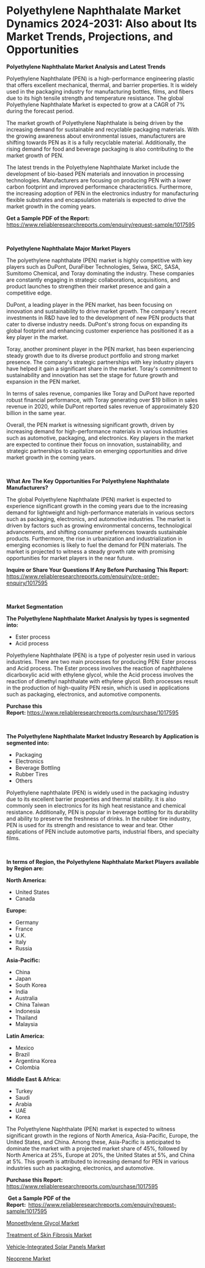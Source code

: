 <p><h1>Polyethylene Naphthalate Market Dynamics 2024-2031: Also about Its Market Trends, Projections, and Opportunities</h1></p><p><strong>Polyethylene Naphthalate Market Analysis and Latest Trends</strong></p>
<p><p>Polyethylene Naphthalate (PEN) is a high-performance engineering plastic that offers excellent mechanical, thermal, and barrier properties. It is widely used in the packaging industry for manufacturing bottles, films, and fibers due to its high tensile strength and temperature resistance. The global Polyethylene Naphthalate Market is expected to grow at a CAGR of 7% during the forecast period.</p><p>The market growth of Polyethylene Naphthalate is being driven by the increasing demand for sustainable and recyclable packaging materials. With the growing awareness about environmental issues, manufacturers are shifting towards PEN as it is a fully recyclable material. Additionally, the rising demand for food and beverage packaging is also contributing to the market growth of PEN.</p><p>The latest trends in the Polyethylene Naphthalate Market include the development of bio-based PEN materials and innovation in processing technologies. Manufacturers are focusing on producing PEN with a lower carbon footprint and improved performance characteristics. Furthermore, the increasing adoption of PEN in the electronics industry for manufacturing flexible substrates and encapsulation materials is expected to drive the market growth in the coming years.</p></p>
<p><strong>Get a Sample PDF of the Report:&nbsp;</strong> <a href="https://www.reliableresearchreports.com/enquiry/request-sample/1017595">https://www.reliableresearchreports.com/enquiry/request-sample/1017595</a></p>
<p>&nbsp;</p>
<p><strong>Polyethylene Naphthalate Major Market Players</strong></p>
<p><p>The polyethylene naphthalate (PEN) market is highly competitive with key players such as DuPont, DuraFiber Technologies, Seiwa, SKC, SASA, Sumitomo Chemical, and Toray dominating the industry. These companies are constantly engaging in strategic collaborations, acquisitions, and product launches to strengthen their market presence and gain a competitive edge.</p><p>DuPont, a leading player in the PEN market, has been focusing on innovation and sustainability to drive market growth. The company's recent investments in R&D have led to the development of new PEN products that cater to diverse industry needs. DuPont's strong focus on expanding its global footprint and enhancing customer experience has positioned it as a key player in the market.</p><p>Toray, another prominent player in the PEN market, has been experiencing steady growth due to its diverse product portfolio and strong market presence. The company's strategic partnerships with key industry players have helped it gain a significant share in the market. Toray's commitment to sustainability and innovation has set the stage for future growth and expansion in the PEN market.</p><p>In terms of sales revenue, companies like Toray and DuPont have reported robust financial performance, with Toray generating over $19 billion in sales revenue in 2020, while DuPont reported sales revenue of approximately $20 billion in the same year.</p><p>Overall, the PEN market is witnessing significant growth, driven by increasing demand for high-performance materials in various industries such as automotive, packaging, and electronics. Key players in the market are expected to continue their focus on innovation, sustainability, and strategic partnerships to capitalize on emerging opportunities and drive market growth in the coming years.</p></p>
<p>&nbsp;</p>
<p><strong>What Are The Key Opportunities For Polyethylene Naphthalate Manufacturers?</strong></p>
<p><p>The global Polyethylene Naphthalate (PEN) market is expected to experience significant growth in the coming years due to the increasing demand for lightweight and high-performance materials in various sectors such as packaging, electronics, and automotive industries. The market is driven by factors such as growing environmental concerns, technological advancements, and shifting consumer preferences towards sustainable products. Furthermore, the rise in urbanization and industrialization in emerging economies is likely to fuel the demand for PEN materials. The market is projected to witness a steady growth rate with promising opportunities for market players in the near future.</p></p>
<p><strong>Inquire or Share Your Questions If Any Before Purchasing This Report:</strong> <a href="https://www.reliableresearchreports.com/enquiry/pre-order-enquiry/1017595">https://www.reliableresearchreports.com/enquiry/pre-order-enquiry/1017595</a></p>
<p>&nbsp;</p>
<p><strong>Market Segmentation</strong></p>
<p><strong>The Polyethylene Naphthalate Market Analysis by types is segmented into:</strong></p>
<p><ul><li>Ester process</li><li>Acid process</li></ul></p>
<p><p>Polyethylene Naphthalate (PEN) is a type of polyester resin used in various industries. There are two main processes for producing PEN: Ester process and Acid process. The Ester process involves the reaction of naphthalene dicarboxylic acid with ethylene glycol, while the Acid process involves the reaction of dimethyl naphthalate with ethylene glycol. Both processes result in the production of high-quality PEN resin, which is used in applications such as packaging, electronics, and automotive components.</p></p>
<p><strong>Purchase this Report:&nbsp;</strong><a href="https://www.reliableresearchreports.com/purchase/1017595">https://www.reliableresearchreports.com/purchase/1017595</a></p>
<p>&nbsp;</p>
<p><strong>The Polyethylene Naphthalate Market Industry Research by Application is segmented into:</strong></p>
<p><ul><li>Packaging</li><li>Electronics</li><li>Beverage Bottling</li><li>Rubber Tires</li><li>Others</li></ul></p>
<p><p>Polyethylene naphthalate (PEN) is widely used in the packaging industry due to its excellent barrier properties and thermal stability. It is also commonly seen in electronics for its high heat resistance and chemical resistance. Additionally, PEN is popular in beverage bottling for its durability and ability to preserve the freshness of drinks. In the rubber tire industry, PEN is used for its strength and resistance to wear and tear. Other applications of PEN include automotive parts, industrial fibers, and specialty films.</p></p>
<p>&nbsp;</p>
<p><strong>In terms of Region, the Polyethylene Naphthalate Market Players available by Region are:</strong></p>
<p>
    <p> <strong> North America: </strong>
        <ul>
            <li>United States</li>
            <li>Canada</li>
        </ul>
        </p> 
    <p> <strong> Europe: </strong>
        <ul>
            <li>Germany</li>
            <li>France</li>
            <li>U.K.</li>
            <li>Italy</li>
            <li>Russia</li>
        </ul>
        </p> 
    <p> <strong> Asia-Pacific: </strong>
        <ul>
            <li>China</li>
            <li>Japan</li>
            <li>South Korea</li>
            <li>India</li>
            <li>Australia</li>
            <li>China Taiwan</li>
            <li>Indonesia</li>
            <li>Thailand</li>
            <li>Malaysia</li>
        </ul>
        </p> 
    <p> <strong> Latin America: </strong>
        <ul>
            <li>Mexico</li>
            <li>Brazil</li>
            <li>Argentina Korea</li>
            <li>Colombia</li>
        </ul>
        </p> 
    <p> <strong> Middle East & Africa: </strong>
        <ul>
            <li>Turkey</li>
            <li>Saudi</li>
            <li>Arabia</li>
            <li>UAE</li>
            <li>Korea</li>
        </ul>
    </p>
    </p>
<p><p>The Polyethylene Naphthalate (PEN) market is expected to witness significant growth in the regions of North America, Asia-Pacific, Europe, the United States, and China. Among these, Asia-Pacific is anticipated to dominate the market with a projected market share of 45%, followed by North America at 25%, Europe at 20%, the United States at 5%, and China at 5%. This growth is attributed to increasing demand for PEN in various industries such as packaging, electronics, and automotive.</p></p>
<p><strong>Purchase this Report: </strong><a href="https://www.reliableresearchreports.com/purchase/1017595">https://www.reliableresearchreports.com/purchase/1017595</a></p>
<p>&nbsp;<strong>Get a Sample PDF of the Report:&nbsp;&nbsp;</strong><a href="https://www.reliableresearchreports.com/enquiry/request-sample/1017595">https://www.reliableresearchreports.com/enquiry/request-sample/1017595</a></p>
<p><strong></strong></p>
<p><p><a href="https://github.com/jaidynmorantestelletmjzya/Market-Research-Report-List-1/blob/main/monoethylene-glycol-market.md">Monoethylene Glycol Market</a></p><p><a href="https://view.publitas.com/reportprime-1/insights-into-treatment-of-skin-fibrosis-market-size-analysing-market-share-trends-and-growth-from-2023-to-2030/">Treatment of Skin Fibrosis Market</a></p><p><a href="https://faithful-glue-af3.notion.site/Vehicle-Integrated-Solar-Panels-Market-Size-Share-Trends-Analysis-Report-By-Material-By-Type-By-b0944ac6eb8f47aa9d3c341ef2b3b872">Vehicle-Integrated Solar Panels Market</a></p><p><a href="https://github.com/juniordelafrance/Market-Research-Report-List-2/blob/main/neoprene-market.md">Neoprene Market</a></p></p>